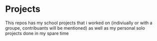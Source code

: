 # Projects
This repos has my school projects that i worked on (indiviually or with a groupe, contribuants will be mentioned) as well as my personal solo projects done in my spare time 
